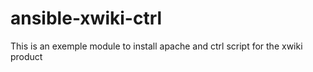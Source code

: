 # ansible-xwiki-ctrl
This is an exemple module to install apache and ctrl script for the xwiki product
